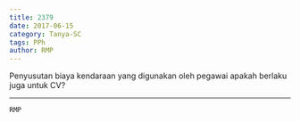 ```yaml
---
title: 2379
date: 2017-06-15
category: Tanya-SC
tags: PPh
author: RMP
---
```


Penyusutan biaya kendaraan yang digunakan oleh pegawai apakah berlaku juga untuk CV?

---



`RMP`
